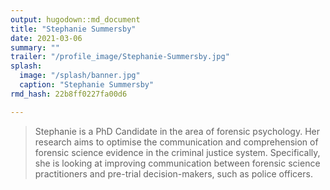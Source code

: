 ```yaml
---
output: hugodown::md_document
title: "Stephanie Summersby"
date: 2021-03-06
summary: ""
trailer: "/profile_image/Stephanie-Summersby.jpg"
splash:
  image: "/splash/banner.jpg"
  caption: "Stephanie Summersby"
rmd_hash: 22b8ff0227fa00d6

---
```


> Stephanie is a PhD Candidate in the area of forensic psychology. Her research aims to optimise the communication and comprehension of forensic science evidence in the criminal justice system. Specifically, she is looking at improving communication between forensic science practitioners and pre-trial decision-makers, such as police officers.

